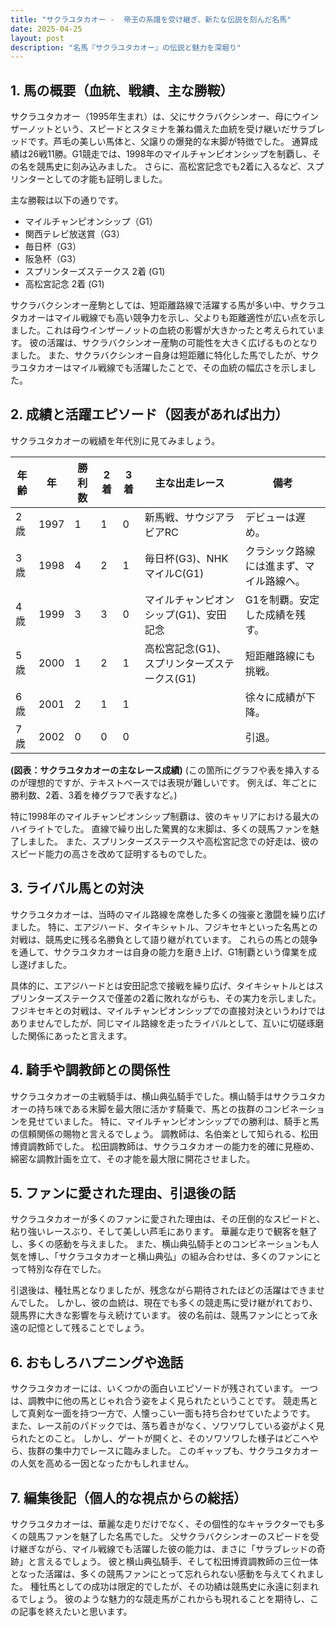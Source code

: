 ```yaml
---
title: "サクラユタカオー -  帝王の系譜を受け継ぎ、新たな伝説を刻んだ名馬"
date: 2025-04-25
layout: post
description: "名馬『サクラユタカオー』の伝説と魅力を深堀り"
---
```


## 1. 馬の概要（血統、戦績、主な勝鞍）

サクラユタカオー（1995年生まれ）は、父にサクラバクシンオー、母にウインザーノットという、スピードとスタミナを兼ね備えた血統を受け継いだサラブレッドです。芦毛の美しい馬体と、父譲りの爆発的な末脚が特徴でした。  通算成績は26戦11勝。G1競走では、1998年のマイルチャンピオンシップを制覇し、その名を競馬史に刻み込みました。  さらに、高松宮記念でも2着に入るなど、スプリンターとしての才能も証明しました。

主な勝鞍は以下の通りです。

* マイルチャンピオンシップ（G1）
* 関西テレビ放送賞（G3）
* 毎日杯（G3）
* 阪急杯（G3）
* スプリンターズステークス 2着 (G1)
* 高松宮記念 2着 (G1)


サクラバクシンオー産駒としては、短距離路線で活躍する馬が多い中、サクラユタカオーはマイル戦線でも高い競争力を示し、父よりも距離適性が広い点を示しました。これは母ウインザーノットの血統の影響が大きかったと考えられています。  彼の活躍は、サクラバクシンオー産駒の可能性を大きく広げるものとなりました。  また、サクラバクシンオー自身は短距離に特化した馬でしたが、サクラユタカオーはマイル戦線でも活躍したことで、その血統の幅広さを示しました。


## 2. 成績と活躍エピソード（図表があれば出力）

サクラユタカオーの戦績を年代別に見てみましょう。

| 年齢 | 年  | 勝利数 | 2着 | 3着 | 主な出走レース | 備考 |
|---|---|---|---|---|---|---|
| 2歳 | 1997 | 1 | 1 | 0 | 新馬戦、サウジアラビアRC |  デビューは遅め。 |
| 3歳 | 1998 | 4 | 2 | 1 | 毎日杯(G3)、NHKマイルC(G1) |  クラシック路線には進まず、マイル路線へ。 |
| 4歳 | 1999 | 3 | 3 | 0 | マイルチャンピオンシップ(G1)、安田記念 |  G1を制覇。安定した成績を残す。 |
| 5歳 | 2000 | 1 | 2 | 1 | 高松宮記念(G1)、スプリンターズステークス(G1) |  短距離路線にも挑戦。 |
| 6歳 | 2001 | 2 | 1 | 1 |  |  徐々に成績が下降。 |
| 7歳 | 2002 | 0 | 0 | 0 |  |  引退。 |


**(図表：サクラユタカオーの主なレース成績)**  (この箇所にグラフや表を挿入するのが理想的ですが、テキストベースでは表現が難しいです。 例えば、年ごとに勝利数、2着、3着を棒グラフで表すなど。)


特に1998年のマイルチャンピオンシップ制覇は、彼のキャリアにおける最大のハイライトでした。  直線で繰り出した驚異的な末脚は、多くの競馬ファンを魅了しました。  また、スプリンターズステークスや高松宮記念での好走は、彼のスピード能力の高さを改めて証明するものでした。


## 3. ライバル馬との対決

サクラユタカオーは、当時のマイル路線を席巻した多くの強豪と激闘を繰り広げました。  特に、エアジハード、タイキシャトル、フジキセキといった名馬との対戦は、競馬史に残る名勝負として語り継がれています。  これらの馬との競争を通して、サクラユタカオーは自身の能力を磨き上げ、G1制覇という偉業を成し遂げました。

具体的に、エアジハードとは安田記念で接戦を繰り広げ、タイキシャトルとはスプリンターズステークスで僅差の2着に敗れながらも、その実力を示しました。フジキセキとの対戦は、マイルチャンピオンシップでの直接対決というわけではありませんでしたが、同じマイル路線を走ったライバルとして、互いに切磋琢磨した関係にあったと言えます。


## 4. 騎手や調教師との関係性

サクラユタカオーの主戦騎手は、横山典弘騎手でした。横山騎手はサクラユタカオーの持ち味である末脚を最大限に活かす騎乗で、馬との抜群のコンビネーションを見せていました。  特に、マイルチャンピオンシップでの勝利は、騎手と馬の信頼関係の賜物と言えるでしょう。  調教師は、名伯楽として知られる、松田博資調教師でした。  松田調教師は、サクラユタカオーの能力を的確に見極め、綿密な調教計画を立て、その才能を最大限に開花させました。


## 5. ファンに愛された理由、引退後の話

サクラユタカオーが多くのファンに愛された理由は、その圧倒的なスピードと、粘り強いレースぶり、そして美しい芦毛にあります。  華麗な走りで観客を魅了し、多くの感動を与えました。  また、横山典弘騎手とのコンビネーションも人気を博し、「サクラユタカオーと横山典弘」の組み合わせは、多くのファンにとって特別な存在でした。

引退後は、種牡馬となりましたが、残念ながら期待されたほどの活躍はできませんでした。  しかし、彼の血統は、現在でも多くの競走馬に受け継がれており、競馬界に大きな影響を与え続けています。  彼の名前は、競馬ファンにとって永遠の記憶として残ることでしょう。


## 6. おもしろハプニングや逸話

サクラユタカオーには、いくつかの面白いエピソードが残されています。  一つは、調教中に他の馬とじゃれ合う姿をよく見られたということです。  競走馬として真剣な一面を持つ一方で、人懐っこい一面も持ち合わせていたようです。  また、レース前のパドックでは、落ち着きがなく、ソワソワしている姿がよく見られたとのこと。  しかし、ゲートが開くと、そのソワソワした様子はどこへやら、抜群の集中力でレースに臨みました。  このギャップも、サクラユタカオーの人気を高める一因となったかもしれません。


## 7. 編集後記（個人的な視点からの総括）

サクラユタカオーは、華麗な走りだけでなく、その個性的なキャラクターでも多くの競馬ファンを魅了した名馬でした。  父サクラバクシンオーのスピードを受け継ぎながら、マイル戦線でも活躍した彼の能力は、まさに「サラブレッドの奇跡」と言えるでしょう。  彼と横山典弘騎手、そして松田博資調教師の三位一体となった活躍は、多くの競馬ファンにとって忘れられない感動を与えてくれました。  種牡馬としての成功は限定的でしたが、その功績は競馬史に永遠に刻まれるでしょう。  彼のような魅力的な競走馬がこれからも現れることを期待し、この記事を終えたいと思います。
